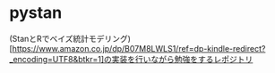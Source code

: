 # pystan

(StanとRでベイズ統計モデリング)[https://www.amazon.co.jp/dp/B07M8LWLS1/ref=dp-kindle-redirect?_encoding=UTF8&btkr=1]の実装を行いながら勉強をするレポジトリ

